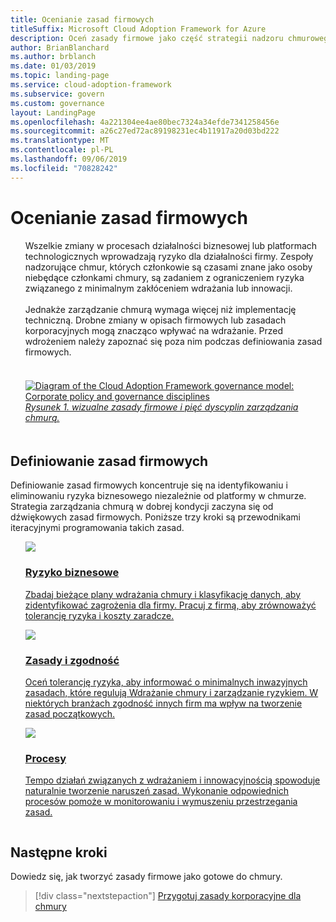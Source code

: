 ```yaml
---
title: Ocenianie zasad firmowych
titleSuffix: Microsoft Cloud Adoption Framework for Azure
description: Oceń zasady firmowe jako część strategii nadzoru chmurowego.
author: BrianBlanchard
ms.author: brblanch
ms.date: 01/03/2019
ms.topic: landing-page
ms.service: cloud-adoption-framework
ms.subservice: govern
ms.custom: governance
layout: LandingPage
ms.openlocfilehash: 4a221304ee4ae80bec7324a34efde7341258456e
ms.sourcegitcommit: a26c27ed72ac89198231ec4b11917a20d03bd222
ms.translationtype: MT
ms.contentlocale: pl-PL
ms.lasthandoff: 09/06/2019
ms.locfileid: "70828242"
---
```

# <a name="evaluate-corporate-policy"></a>Ocenianie zasad firmowych

<!-- markdownlint-disable MD033 -->

<ul class="panelContent cardsI">
<li style="display: flex; flex-direction: column;">
    <div class="cardSize">
        <div class="cardPadding" style="padding-bottom:10px;">
            <div class="card" style="padding-bottom:10px;">
                <div class="cardText" style="padding-left:0px;">
Wszelkie zmiany w procesach działalności biznesowej lub platformach technologicznych wprowadzają ryzyko dla działalności firmy. Zespoły nadzorujące chmur, których członkowie są czasami znane jako osoby niebędące członkami chmury, są zadaniem z ograniczeniem ryzyka związanego z minimalnym zakłóceniem wdrażania lub innowacji.<br/><br/>Jednakże zarządzanie chmurą wymaga więcej niż implementację techniczną. Drobne zmiany w opisach firmowych lub zasadach korporacyjnych mogą znacząco wpływać na wdrażanie. Przed wdrożeniem należy zapoznać się poza nim podczas definiowania zasad firmowych.<br/><br/>
                </div>
            </div>
        </div>
    </div>
</li>
<li style="display: flex; flex-direction: column;">
    <a href="../_images/operational-transformation-govern-highres.png" style="display: flex; flex-direction: column; flex: 1 0 auto;">
        <div class="cardSize">
            <div class="cardPadding" style="padding-bottom:10px;">
                <div class="card" style="padding-bottom:10px;">
                    <div class="cardText" style="padding-left:0px;">
<img src="../_images/operational-transformation-govern-highres.png" alt="Diagram of the Cloud Adoption Framework governance model: Corporate policy and governance disciplines">
<br/>
<i>Rysunek 1. wizualne zasady firmowe i pięć dyscyplin zarządzania chmurą.</i>
                    </div>
                </div>
            </div>
        </div>
    </a>
</li>
</ul>

<!-- markdownlint-enable MD033 -->

## <a name="define-corporate-policy"></a>Definiowanie zasad firmowych

Definiowanie zasad firmowych koncentruje się na identyfikowaniu i eliminowaniu ryzyka biznesowego niezależnie od platformy w chmurze. Strategia zarządzania chmurą w dobrej kondycji zaczyna się od dźwiękowych zasad firmowych. Poniższe trzy kroki są przewodnikami iteracyjnymi programowania takich zasad.

<!-- markdownlint-disable MD033 -->

<ul class="panelContent cardsF">
<li style="display: flex; flex-direction: column;">
    <a href="./policy-compliance/understanding-business-risk.md" style="display: flex; flex-direction: column; flex: 1 0 auto;">
        <div class="cardSize" style="flex: 1 0 auto; display: flex;">
            <div class="cardPadding" style="display: flex;">
                <div class="card">
                    <div class="cardImageOuter">
                        <div class="cardImage">
                            <img src="../_images/governance/business-risk.png" class="x-hidden-focus"/>
                        </div>
                    </div>
                    <div class="cardText">
                        <h3>Ryzyko biznesowe</h3>
                        <p>Zbadaj bieżące plany wdrażania chmury i klasyfikację danych, aby zidentyfikować zagrożenia dla firmy. Pracuj z firmą, aby zrównoważyć tolerancję ryzyka i koszty zaradcze.</p>
                    </div>
                </div>
            </div>
        </div>
    </a>
</li>
<li style="display: flex; flex-direction: column;">
    <a href="./policy-compliance/define-policy.md" style="display: flex; flex-direction: column; flex: 1 0 auto;">
        <div class="cardSize" style="flex: 1 0 auto; display: flex;">
            <div class="cardPadding" style="display: flex;">
                <div class="card">
                    <div class="cardImageOuter">
                        <div class="cardImage">
                            <img src="../_images/governance/corporate-policy.png" class="x-hidden-focus"/>
                        </div>
                    </div>
                    <div class="cardText">
                        <h3>Zasady i zgodność</h3>
                        <p>Oceń tolerancję ryzyka, aby informować o minimalnych inwazyjnych zasadach, które regulują Wdrażanie chmury i zarządzanie ryzykiem. W niektórych branżach zgodność innych firm ma wpływ na tworzenie zasad początkowych.</p>
                    </div>
                </div>
            </div>
        </div>
    </a>
</li>
<li style="display: flex; flex-direction: column;">
    <a href="./policy-compliance/processes.md" style="display: flex; flex-direction: column; flex: 1 0 auto;">
        <div class="cardSize" style="flex: 1 0 auto; display: flex;">
            <div class="cardPadding" style="display: flex;">
                <div class="card">
                    <div class="cardImageOuter">
                        <div class="cardImage">
                            <img src="../_images/governance/enforcement.png" class="x-hidden-focus"/>
                        </div>
                    </div>
                    <div class="cardText">
                        <h3>Procesy</h3>
                        <p>Tempo działań związanych z wdrażaniem i innowacyjnością spowoduje naturalnie tworzenie naruszeń zasad. Wykonanie odpowiednich procesów pomoże w monitorowaniu i wymuszeniu przestrzegania zasad.</p>
                    </div>
                </div>
            </div>
        </div>
    </a>
</li>
</ul>

<!-- markdownlint-enable MD033 -->

## <a name="next-steps"></a>Następne kroki

Dowiedz się, jak tworzyć zasady firmowe jako gotowe do chmury.

> [!div class="nextstepaction"]
> [Przygotuj zasady korporacyjne dla chmury](./policy-compliance/index.md)

